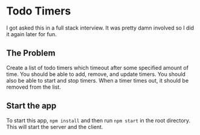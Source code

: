 # Todo Timers
I got asked this in a full stack interview. It was pretty damn involved so I did it again later for fun.

## The Problem
Create  a list of todo timers which timeout after some specified amount of time. You should be able to add, remove, and update timers. You should also be able to start and stop timers. When a timer times out, it should be removed from the list.

## Start the app
To start this app, `npm install` and then run `npm start` in the root directory. This will start the server and the client.
